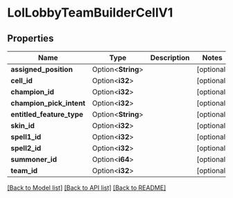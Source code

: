 # LolLobbyTeamBuilderCellV1

## Properties

Name | Type | Description | Notes
------------ | ------------- | ------------- | -------------
**assigned_position** | Option<**String**> |  | [optional]
**cell_id** | Option<**i32**> |  | [optional]
**champion_id** | Option<**i32**> |  | [optional]
**champion_pick_intent** | Option<**i32**> |  | [optional]
**entitled_feature_type** | Option<**String**> |  | [optional]
**skin_id** | Option<**i32**> |  | [optional]
**spell1_id** | Option<**i32**> |  | [optional]
**spell2_id** | Option<**i32**> |  | [optional]
**summoner_id** | Option<**i64**> |  | [optional]
**team_id** | Option<**i32**> |  | [optional]

[[Back to Model list]](../README.md#documentation-for-models) [[Back to API list]](../README.md#documentation-for-api-endpoints) [[Back to README]](../README.md)


